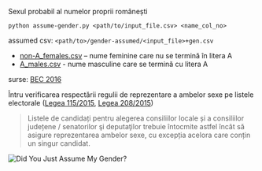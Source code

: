 Sexul probabil al numelor proprii românești

`python assume-gender.py <path/to/input_file.csv> <name_col_no>`

assumed csv: `<path/to>/gender-assumed/<input_file>+gen.csv`

- [non-A_females.csv](names/non-A_females.csv)  – nume feminine care nu se termină în litera A
- [A_males.csv](names/A_males.csv)  - nume masculine care se termină cu litera A

surse: [BEC 2016](http://2016bec.ro/candidati/index.html) 

Întru verificarea respectării regulii de reprezentare a ambelor sexe pe listele electorale ([Legea 115/2015](http://legislatie.just.ro/Public/DetaliiDocument/168136#id_artA49), [Legea 208/2015](http://legislatie.just.ro/Public/DetaliiDocument/170037#id_artA489_bdy))

> Listele de candidați pentru alegerea consiliilor locale și a consiliilor județene / senatorilor şi deputaţilor trebuie întocmite astfel încât să asigure reprezentarea ambelor sexe, cu excepția acelora care conțin un singur candidat. 
 


![Did You Just Assume My Gender?](https://i.kym-cdn.com/photos/images/original/001/182/645/379.jpg)